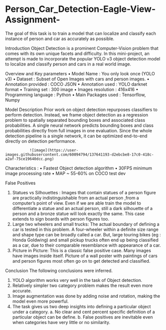 # Person_Car_Detection-Eagle-View-Assignment-
The goal of this task is to train a model that can localize and classify each instance of person and car as accurately as possible.


Introduction
Object Detection is a prominent Computer-Vision problem that comes with its own unique facets and difficulty. In this mini-project, an attempt is made to incorporate the popular YOLO v3 object detection model to localize and classify person and cars in a real world image.


Overview and Key parameters
•	Model Name : You only look once (YOLO v3) 
•	Dataset : Subset of Open Images with cars and person images.
•	Annotation provided : COCO JSON
•	Annotation used : YOLO darknet format
•	Training set : 300 image
•	Images resolution : 416x416
•	Programming language : Python
•	Main Packages used :  Tensorflow, Numpy


Model Description
Prior work on object detection repurposes classifiers to perform detection.  Instead, we frame object detection as a regression problem to spatially separated bounding boxes and associated class probabilities. A single neural network predicts bounding boxes and class probabilities directly from full images  in  one  evaluation.   Since the whole  detection pipeline is a single network, it can be optimized end-to-end directly on detection performance.




               ![image](https://user-images.githubusercontent.com/60094794/137641193-d2ebcbe8-17c0-418c-a2af-75ce19640dcc.png)
               
               
               
               
Characteristics :
•	Fastest Object detection algorithm
•	30FPS minimum image processing rate
•	MAP ~ 55-60% on COCO test dev

False Positives
1.	Statues vs Silhouettes :
Images that contain statues of a person figure are practically indistinguishable from an actual person ,from a computer’s point of view. Even if we are able train the model to differentiate a statue and an actual person, still a dark silhouette of a person and a bronze statue will look exactly the same. This case extends to sign boards with person figures too.
2.	Large two wheelers and small trucks:
The actual boundary of defining a car is tested in this problem. A four-wheeler within a definite size range and shape type can be broadly called a car. But, large touring bikes (eg : Honda Goldwing) and small pickup trucks often end up being classified as a car, due to their comparable resemblance with appearance of a car. 
3.	Picture in Picture:
This is a classic false positive case. Many images have images inside itself. Picture of a wall poster with paintings of cars and person figures most often go on to get  detected and classified.



Conclusion 
The following conclusions were inferred.
1.	YOLO algorithm works very well in the task of Object detection. 
2.	Relatively simpler two category problem makes the result even more accurate.
3.	Image augmentation was done by adding noise and rotation, making the model even more powerful.
4.	The task gives us two deep insights into defining a particular object under a category. 
a.	No clear and cent percent specific definition of a particular object can be define.
b.	False positives are inevitable even when categories have very little or no similarity.



